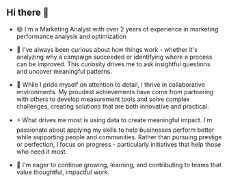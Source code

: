 ## Hi there 👋

<!--
**ttp0513/ttp0513** is a ✨ _special_ ✨ repository because its `README.md` (this file) appears on your GitHub profile.

Here are some ideas to get you started:

- 🔭 I’m currently working on ...
- 🌱 I’m currently learning ...
- 👯 I’m looking to collaborate on ...
- 🤔 I’m looking for help with ...
- 💬 Ask me about ...
- 📫 How to reach me: ...
- 😄 Pronouns: ...
- ⚡ Fun fact: ...
-->
- 😄 I'm a Marketing Analyst with over 2 years of experience in marketing performance analysis and optimization

- 💬 I've always been curious about how things work - whether it's analyzing why a campaign succeeded or identifying where a process can be improved. This curiosity drives me to ask insightful questions and uncover meaningful patterns.

- 🤔 While I pride myself on attention to detail, I thrive in collaborative environments. My proudest achievements have come from partnering with others to develop measurement tools and solve complex challenges, creating solutions that are both innovative and practical.

- ⚡ What drives me most is using data to create meaningful impact. I'm passionate about applying my skills to help businesses perform better while supporting people and communities. Rather than pursuing prestige or perfection, I focus on progress - particularly initiatives that help those who need it most.

- 🌱 I'm eager to continue growing, learning, and contributing to teams that value thoughtful, impactful work.
